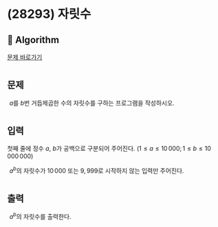 # (28293) 자릿수
## :100: Algorithm
[문제 바로가기](https://www.acmicpc.net/problem/28293)
#
## 문제
 
$a$를 
$b$번 거듭제곱한 수의 자릿수를 구하는 프로그램을 작성하시오.
#
## 입력
첫째 줄에 정수 
$a$, 
$b$가 공백으로 구분되어 주어진다. 
$(1 \le a \le 10\,000; 1 \le b \le 10\,000\,000)$ 

 
$a^b$의 자릿수가 
$10\,000$ 또는 
$9,999$로 시작하지 않는 입력만 주어진다.
#
## 출력
 
$a^b$의 자릿수를 출력한다.